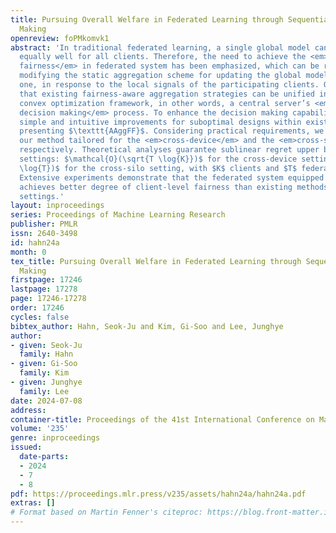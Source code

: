 ```yaml
---
title: Pursuing Overall Welfare in Federated Learning through Sequential Decision
  Making
openreview: foPMkomvk1
abstract: 'In traditional federated learning, a single global model cannot perform
  equally well for all clients. Therefore, the need to achieve the <em>client-level
  fairness</em> in federated system has been emphasized, which can be realized by
  modifying the static aggregation scheme for updating the global model to an adaptive
  one, in response to the local signals of the participating clients. Our work reveals
  that existing fairness-aware aggregation strategies can be unified into an online
  convex optimization framework, in other words, a central server’s <em>sequential
  decision making</em> process. To enhance the decision making capability, we propose
  simple and intuitive improvements for suboptimal designs within existing methods,
  presenting $\texttt{AAggFF}$. Considering practical requirements, we further subdivide
  our method tailored for the <em>cross-device</em> and the <em>cross-silo</em> settings,
  respectively. Theoretical analyses guarantee sublinear regret upper bounds for both
  settings: $\mathcal{O}(\sqrt{T \log{K}})$ for the cross-device setting, and $\mathcal{O}(K
  \log{T})$ for the cross-silo setting, with $K$ clients and $T$ federation rounds.
  Extensive experiments demonstrate that the federated system equipped with $\texttt{AAggFF}$
  achieves better degree of client-level fairness than existing methods in both practical
  settings.'
layout: inproceedings
series: Proceedings of Machine Learning Research
publisher: PMLR
issn: 2640-3498
id: hahn24a
month: 0
tex_title: Pursuing Overall Welfare in Federated Learning through Sequential Decision
  Making
firstpage: 17246
lastpage: 17278
page: 17246-17278
order: 17246
cycles: false
bibtex_author: Hahn, Seok-Ju and Kim, Gi-Soo and Lee, Junghye
author:
- given: Seok-Ju
  family: Hahn
- given: Gi-Soo
  family: Kim
- given: Junghye
  family: Lee
date: 2024-07-08
address:
container-title: Proceedings of the 41st International Conference on Machine Learning
volume: '235'
genre: inproceedings
issued:
  date-parts:
  - 2024
  - 7
  - 8
pdf: https://proceedings.mlr.press/v235/assets/hahn24a/hahn24a.pdf
extras: []
# Format based on Martin Fenner's citeproc: https://blog.front-matter.io/posts/citeproc-yaml-for-bibliographies/
---
```

